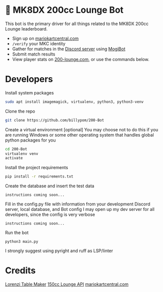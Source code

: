 # 🏁 MK8DX 200cc Lounge Bot
This bot is the primary driver for all things related to the MK8DX 200cc Lounge leaderboard.
- Sign up on [mariokartcentral.com](https://www.mariokartcentral.com/)
- `/verify` your MKC identity 
- Gather for matches in the [Discord server](discord.gg/uR3rRzsjhk) using [MogiBot](https://255mp.github.io/)
- Submit match results
- View player stats on [200-lounge.com](https://200-lounge.com), or use the commands below.

# Developers
Install system packages
```bash
sudo apt install imagemagick, virtualenv, python3, python3-venv
```
Clone the repo
```bash
git clone https://github.com/billypom/200-Bot
```
Create a virtual environment [optional]
You may choose not to do this if you are running Windows or some other operating system that handles global python packages for you
```bash
cd 200-Bot
virtualenv venv
activate
```
Install the project requirements
```bash
pip install -r requirements.txt
```
Create the database and insert the test data
```
instructions coming soon...
```
Fill in the config.py file with information from your development Discord server, local database, and Bot config
I may open up my dev server for all developers, since the config is very verbose
```
instructions coming soon...
```
Run the bot
```
python3 main.py
```

I strongly suggest using pyright and ruff as LSP/linter

# Credits
[Lorenzi Table Maker](https://github.com/hlorenzi/mk8d_ocr)
[150cc Lounge API](https://github.com/VikeMK/Lounge-API)
[mariokartcentral.com](https://www.mariokartcentral.com/)

